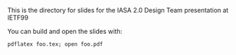 This is the directory for slides for the IASA 2.0 Design Team
presentation at IETF99

You can build and open the slides with:

    pdflatex foo.tex; open foo.pdf

